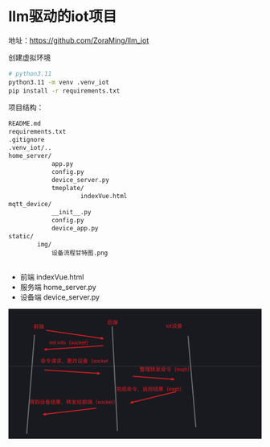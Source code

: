 # llm驱动的iot项目

地址：https://github.com/ZoraMing/llm_iot

创建虚拟环境

```bash
# python3.11
python3.11 -m venv .venv_iot
pip install -r requirements.txt
```


项目结构：

```
README.md
requirements.txt
.gitignore
.venv_iot/..
home_server/
            app.py
            config.py
            device_server.py
            tmeplate/
                    indexVue.html
mqtt_device/
            __init__.py
            config.py
            device_app.py
static/
        img/
            设备流程甘特图.png


```
- 前端    indexVue.html
- 服务端  home_server.py
- 设备端  device_server.py

![设备流程图](static/img/设备流程甘特图.png)